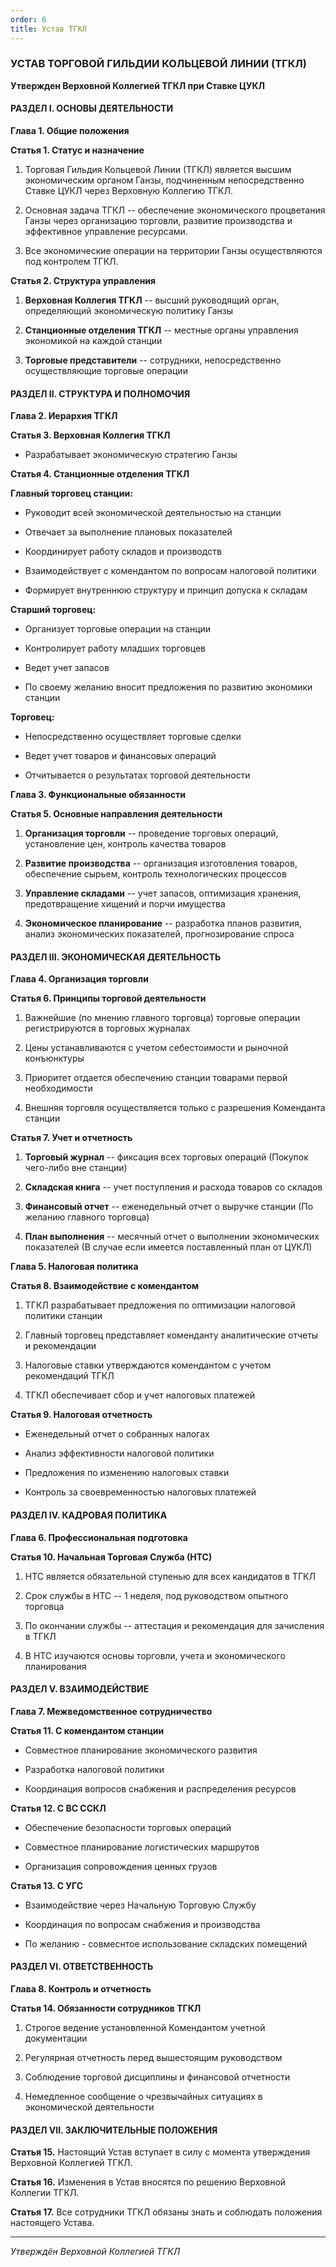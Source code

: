 ```yaml
---
order: 6
title: Устав ТГКЛ
---
```


### **УСТАВ ТОРГОВОЙ ГИЛЬДИИ КОЛЬЦЕВОЙ ЛИНИИ (ТГКЛ)**

**Утвержден Верховной Коллегией ТГКЛ при Ставке ЦУКЛ**

#### **РАЗДЕЛ I. ОСНОВЫ ДЕЯТЕЛЬНОСТИ**

**Глава 1. Общие положения**

**Статья 1. Статус и назначение**

1. Торговая Гильдия Кольцевой Линии (ТГКЛ) является высшим экономическим органом Ганзы, подчиненным непосредственно Ставке ЦУКЛ через Верховную Коллегию ТГКЛ.

2. Основная задача ТГКЛ -- обеспечение экономического процветания Ганзы через организацию торговли, развитие производства и эффективное управление ресурсами.

3. Все экономические операции на территории Ганзы осуществляются под контролем ТГКЛ.

**Статья 2. Структура управления**

1. **Верховная Коллегия ТГКЛ** -- высший руководящий орган, определяющий экономическую политику Ганзы

2. **Станционные отделения ТГКЛ** -- местные органы управления экономикой на каждой станции

3. **Торговые представители** -- сотрудники, непосредственно осуществляющие торговые операции

#### **РАЗДЕЛ II. СТРУКТУРА И ПОЛНОМОЧИЯ**

**Глава 2. Иерархия ТГКЛ**

**Статья 3. Верховная Коллегия ТГКЛ**

-  Разрабатывает экономическую стратегию Ганзы

**Статья 4. Станционные отделения ТГКЛ**

**Главный торговец станции:**

-  Руководит всей экономической деятельностью на станции

-  Отвечает за выполнение плановых показателей

-  Координирует работу складов и производств

-  Взаимодействует с комендантом по вопросам налоговой политики

-  Формирует внутреннюю структуру и принцип допуска к складам 

**Старший торговец:**

-  Организует торговые операции на станции

-  Контролирует работу младших торговцев

-  Ведет учет запасов

-  По своему желанию вносит предложения по развитию экономики станции

**Торговец:**

-  Непосредственно осуществляет торговые сделки

-  Ведет учет товаров и финансовых операций

-  Отчитывается о результатах торговой деятельности

**Глава 3. Функциональные обязанности**

**Статья 5. Основные направления деятельности**

1. **Организация торговли** -- проведение торговых операций, установление цен, контроль качества товаров

2. **Развитие производства** -- организация изготовления товаров, обеспечение сырьем, контроль технологических процессов

3. **Управление складами** -- учет запасов, оптимизация хранения, предотвращение хищений и порчи имущества

4. **Экономическое планирование** -- разработка планов развития, анализ экономических показателей, прогнозирование спроса

#### **РАЗДЕЛ III. ЭКОНОМИЧЕСКАЯ ДЕЯТЕЛЬНОСТЬ**

**Глава 4. Организация торговли**

**Статья 6. Принципы торговой деятельности**

1. Важнейшие (по мнению главного торговца) торговые операции регистрируются в торговых журналах

2. Цены устанавливаются с учетом себестоимости и рыночной конъюнктуры

3. Приоритет отдается обеспечению станции товарами первой необходимости

4. Внешняя торговля осуществляется только с разрешения Коменданта станции

**Статья 7. Учет и отчетность**

1. **Торговый журнал** --  фиксация всех торговых операций (Покупок чего-либо вне станции)

2. **Складская книга** -- учет поступления и расхода товаров со складов

3. **Финансовый отчет** -- еженедельный отчет о выручке станции (По желанию главного торговца)

4. **План выполнения** -- месячный отчет о выполнении экономических показателей (В случае если имеется поставленный план от ЦУКЛ)

**Глава 5. Налоговая политика**

**Статья 8. Взаимодействие с комендантом**

1. ТГКЛ разрабатывает предложения по оптимизации налоговой политики станции

2. Главный торговец представляет коменданту аналитические отчеты и рекомендации

3. Налоговые ставки утверждаются комендантом с учетом рекомендаций ТГКЛ

4. ТГКЛ обеспечивает сбор и учет налоговых платежей

**Статья 9. Налоговая отчетность**

-  Еженедельный отчет о собранных налогах

-  Анализ эффективности налоговой политики

-  Предложения по изменению налоговых ставки

-  Контроль за своевременностью налоговых платежей

#### **РАЗДЕЛ IV. КАДРОВАЯ ПОЛИТИКА**

**Глава 6. Профессиональная подготовка**

**Статья 10. Начальная Торговая Служба (НТС)**

1. НТС является обязательной ступенью для всех кандидатов в ТГКЛ

2. Срок службы в НТС -- 1 неделя, под руководством опытного торговца

3. По окончании службы -- аттестация и рекомендация для зачисления в ТГКЛ

4. В НТС изучаются основы торговли, учета и экономического планирования

#### **РАЗДЕЛ V. ВЗАИМОДЕЙСТВИЕ**

**Глава 7. Межведомственное сотрудничество**

**Статья 11. С комендантом станции**

-  Совместное планирование экономического развития

-  Разработка налоговой политики

-  Координация вопросов снабжения и распределения ресурсов

**Статья 12. С ВС ССКЛ**

-  Обеспечение безопасности торговых операций

-  Совместное планирование логистических маршрутов

-  Организация сопровождения ценных грузов

**Статья 13. С УГС**

-  Взаимодействие через Начальную Торговую Службу

-  Координация по вопросам снабжения и производства

-  По желанию - совмеснтое использование складских помещений

#### **РАЗДЕЛ VI. ОТВЕТСТВЕННОСТЬ**

**Глава 8. Контроль и отчетность**

**Статья 14. Обязанности сотрудников ТГКЛ**

1. Строгое ведение установленной Комендантом учетной документации

2. Регулярная отчетность перед вышестоящим руководством

3. Соблюдение торговой дисциплины и финансовой отчетности

4. Немедленное сообщение о чрезвычайных ситуациях в экономической деятельности

#### **РАЗДЕЛ VII. ЗАКЛЮЧИТЕЛЬНЫЕ ПОЛОЖЕНИЯ**

**Статья 15.** Настоящий Устав вступает в силу с момента утверждения Верховной Коллегией ТГКЛ.

**Статья 16.** Изменения в Устав вносятся по решению Верховной Коллегии ТГКЛ.

**Статья 17.** Все сотрудники ТГКЛ обязаны знать и соблюдать положения настоящего Устава.

---

*Утверждён Верховной Коллегией ТГКЛ*